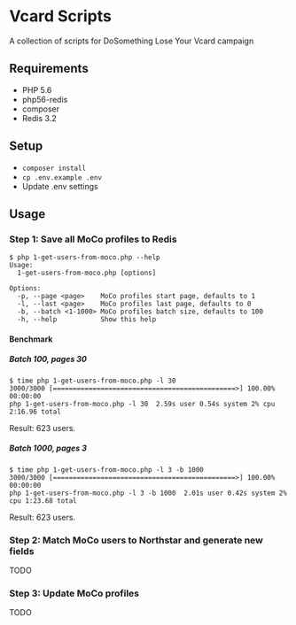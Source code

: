 # Vcard Scripts
A collection of scripts for DoSomething Lose Your Vcard campaign

## Requirements
- PHP 5.6
- php56-redis
- composer
- Redis 3.2

## Setup
- `composer install`
- `cp .env.example .env`
- Update .env settings

## Usage
### Step 1: Save all MoCo profiles to Redis
```
$ php 1-get-users-from-moco.php --help
Usage:
  1-get-users-from-moco.php [options]

Options:
  -p, --page <page>    MoCo profiles start page, defaults to 1
  -l, --last <page>    MoCo profiles last page, defaults to 0
  -b, --batch <1-1000> MoCo profiles batch size, defaults to 100
  -h, --help           Show this help
```

#### Benchmark
##### Batch 100, pages 30
```
$ time php 1-get-users-from-moco.php -l 30
3000/3000 [==============================================>] 100.00% 00:00:00
php 1-get-users-from-moco.php -l 30  2.59s user 0.54s system 2% cpu 2:16.96 total
```
Result: 623 users.

##### Batch 1000, pages 3
```
$ time php 1-get-users-from-moco.php -l 3 -b 1000
3000/3000 [==============================================>] 100.00% 00:00:00
php 1-get-users-from-moco.php -l 3 -b 1000  2.01s user 0.42s system 2% cpu 1:23.68 total
```
Result: 623 users.

### Step 2: Match MoCo users to Northstar and generate new fields
TODO

### Step 3: Update MoCo profiles
TODO
